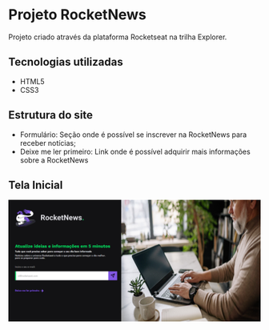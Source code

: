 # Projeto RocketNews
Projeto criado através da plataforma Rocketseat na trilha Explorer.



## Tecnologias utilizadas

+ HTML5
+ CSS3

## Estrutura do site

+ Formulário: Seção onde é possível se inscrever na RocketNews para receber notícias;
+ Deixe me ler primeiro: Link onde é possível adquirir mais informações sobre a RocketNews

## Tela Inicial 

<img src=".github/rocketnews.png">

